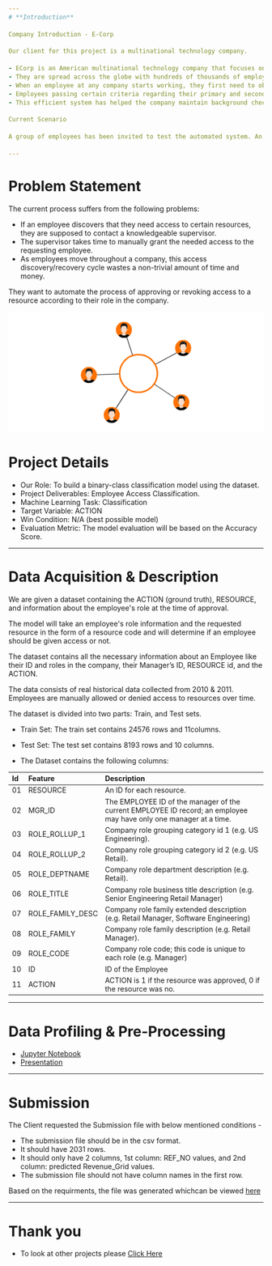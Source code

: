 ```yaml
---
# **Introduction**

Company Introduction - E-Corp

Our client for this project is a multinational technology company.

- ECorp is an American multinational technology company that focuses on e-commerce, cloud computing, digital streaming, and artificial intelligence.
- They are spread across the globe with hundreds of thousands of employees in these domains.
- When an employee at any company starts working, they first need to obtain the resource access necessary to fulfill their role.
- Employees passing certain criteria regarding their primary and secondary roles are granted access to the requested resources.
- This efficient system has helped the company maintain background checks of its employees and usage of allocated resources.

Current Scenario

A group of employees has been invited to test the automated system. An auto-access model seeks to minimize the human involvement required to grant or revoke employee access.

---
```


# **Problem Statement**

The current process suffers from the following problems:

- If an employee discovers that they need access to certain resources, they are supposed to contact a knowledgeable supervisor.
- The supervisor takes time to manually grant the needed access to the requesting employee.
- As employees move throughout a company, this access discovery/recovery cycle wastes a non-trivial amount of time and money.

They want to automate the process of approving or revoking access to a resource according to their role in the company.

<p align="center"><img src="https://raw.githubusercontent.com/Mihir-Ai-lab/Academic-Projects/main/Images/Access%20Control.gif"></p>

# **Project Details**

- Our Role: To build a binary-class classification model using the dataset.
- Project Deliverables: Employee Access Classification.
- Machine Learning Task: Classification
- Target Variable: ACTION
- Win Condition: N/A (best possible model)
- Evaluation Metric: The model evaluation will be based on the Accuracy Score.

---
# **Data Acquisition & Description**

We are given a dataset containing the ACTION (ground truth), RESOURCE, and information about the employee's role at the time of approval.

The model will take an employee's role information and the requested resource in the form of a resource code and will determine if an employee should be given access or not.

The dataset contains all the necessary information about an Employee like their ID and roles in the company, their Manager’s ID, RESOURCE id, and the ACTION.

The data consists of real historical data collected from 2010 & 2011. Employees are manually allowed or denied access to resources over time.

The dataset is divided into two parts: Train, and Test sets.

- Train Set: The train set contains 24576 rows and 11columns.

- Test Set: The test set contains 8193 rows and 10 columns.

- The Dataset contains the following columns:

|Id|Feature|Description|
|:--|:--|:--|
|01|RESOURCE|	An ID for each resource.|
|02|MGR_ID|	The EMPLOYEE ID of the manager of the current EMPLOYEE ID record; an employee may have only one manager at a time.|
|03|ROLE_ROLLUP_1|	Company role grouping category id 1 (e.g. US Engineering).|
|04|ROLE_ROLLUP_2|	Company role grouping category id 2 (e.g. US Retail).|
|05|ROLE_DEPTNAME|	Company role department description (e.g. Retail).|
|06|ROLE_TITLE|	Company role business title description (e.g. Senior Engineering Retail Manager)|
|07|ROLE_FAMILY_DESC|	Company role family extended description (e.g. Retail Manager, Software Engineering)|
|08|ROLE_FAMILY|	Company role family description (e.g. Retail Manager).|
|09|ROLE_CODE|	Company role code; this code is unique to each role (e.g. Manager)|
|10|ID|	ID of the Employee|
|11|ACTION|	ACTION is 1 if the resource was approved, 0 if the resource was no.|

---
# **Data Profiling & Pre-Processing**

- [Jupyter Notebook](https://github.com/Mihir-Ai-lab/Academic-Projects/blob/main/ML%20Projects/E-corp/Automatic%20Access%20Authorization.ipynb "Jupyter Notebook")
- [Presentation](https://raw.githubusercontent.com/Mihir-Ai-lab/Academic-Projects/main/ML%20Projects/AE%20Corp/AEcorp_preprofile_report.html "Presentation")
 
---
# **Submission**

The Client requested the Submission file with below mentioned conditions - 

- The submission file should be in the csv format.
- It should have 2031 rows.
- It should only have 2 columns, 1st column: REF_NO values, and 2nd column: predicted Revenue_Grid values.
- The submission file should not have column names in the first row.

Based on the requirments, the file was generated whichcan be viewed [here](https://github.com/Mihir-Ai-lab/Academic-Projects/blob/main/ML%20Projects/AE%20Corp/submission.csv "here")

---
# **Thank you**

- To look at other projects please [Click Here](https://github.com/Mihir-Ai-lab/Academic-Projects/tree/main "Click Here")
 
